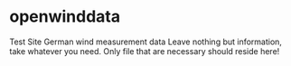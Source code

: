 # openwinddata
Test Site German wind measurement data
Leave nothing but information, take whatever you need.
Only file that are necessary should reside here!
